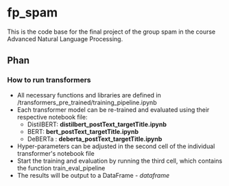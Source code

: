 # fp_spam

This is the code base for the final project of the group spam in the course Advanced Natural Language Processing. 

## Phan
### How to run transformers
 - All necessary functions and libraries are defined in /transformers_pre_trained/training_pipeline.ipynb
 - Each transformer model can be re-trained and evaluated using their respective notebook file:
    + DistilBERT: **distilbert_postText_targetTitle.ipynb**
    + BERT: **bert_postText_targetTitle.ipynb**
    + DeBERTa : **deberta_postText_targetTitle.ipynb**
 - Hyper-parameters can be adjusted in the second cell of the individual transformer's notebook file
 - Start the training and evaluation by running the third cell, which contains the function train_eval_pipeline
 - The results will be output to a DataFrame - _dataframe_
